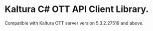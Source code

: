 # Kaltura C# OTT API Client Library.
Compatible with Kaltura OTT server version 5.3.2.27519 and above.
